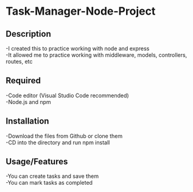 # Task-Manager-Node-Project

## Description
-I created this to practice working with node and express   
-It allowed me to practice working with middleware, models, controllers, routes, etc   

## Required
-Code editor (Visual Studio Code recommended)   
-Node.js and npm   

## Installation
-Download the files from Github or clone them   
-CD into the directory and run npm install  

## Usage/Features
-You can create tasks and save them  
-You can mark tasks as completed   
 
